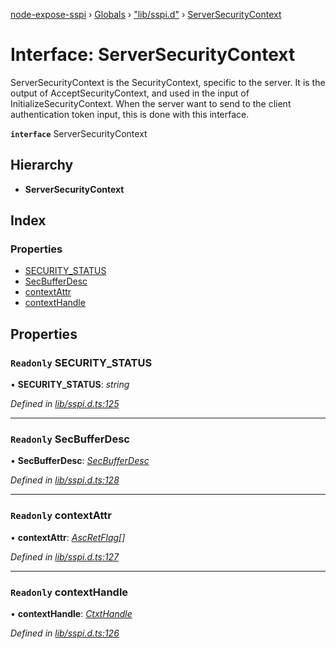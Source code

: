 [node-expose-sspi](../README.md) › [Globals](../globals.md) › ["lib/sspi.d"](../modules/_lib_sspi_d_.md) › [ServerSecurityContext](_lib_sspi_d_.serversecuritycontext.md)

# Interface: ServerSecurityContext

ServerSecurityContext is the SecurityContext, specific to the server.
It is the output of AcceptSecurityContext, and used in the input of InitializeSecurityContext.
When the server want to send to the client authentication token input, this is done with this interface.

**`interface`** ServerSecurityContext

## Hierarchy

* **ServerSecurityContext**

## Index

### Properties

* [SECURITY_STATUS](_lib_sspi_d_.serversecuritycontext.md#readonly-security_status)
* [SecBufferDesc](_lib_sspi_d_.serversecuritycontext.md#readonly-secbufferdesc)
* [contextAttr](_lib_sspi_d_.serversecuritycontext.md#readonly-contextattr)
* [contextHandle](_lib_sspi_d_.serversecuritycontext.md#readonly-contexthandle)

## Properties

### `Readonly` SECURITY_STATUS

• **SECURITY_STATUS**: *string*

*Defined in [lib/sspi.d.ts:125](https://github.com/jlguenego/node-expose-sspi/blob/93b1415/lib/sspi.d.ts#L125)*

___

### `Readonly` SecBufferDesc

• **SecBufferDesc**: *[SecBufferDesc](_lib_sspi_d_.secbufferdesc.md)*

*Defined in [lib/sspi.d.ts:128](https://github.com/jlguenego/node-expose-sspi/blob/93b1415/lib/sspi.d.ts#L128)*

___

### `Readonly` contextAttr

• **contextAttr**: *[AscRetFlag](../modules/_lib_flags_index_d_.md#ascretflag)[]*

*Defined in [lib/sspi.d.ts:127](https://github.com/jlguenego/node-expose-sspi/blob/93b1415/lib/sspi.d.ts#L127)*

___

### `Readonly` contextHandle

• **contextHandle**: *[CtxtHandle](_lib_sspi_d_.ctxthandle.md)*

*Defined in [lib/sspi.d.ts:126](https://github.com/jlguenego/node-expose-sspi/blob/93b1415/lib/sspi.d.ts#L126)*
